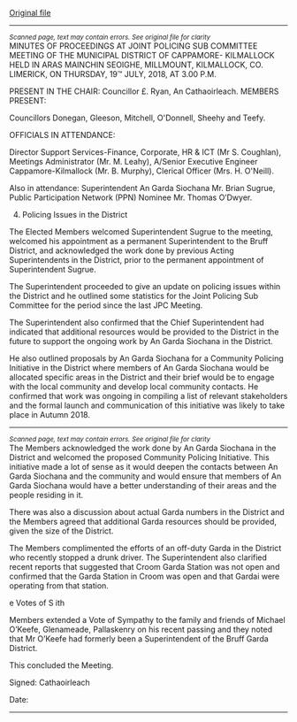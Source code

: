 [Original file](https://www.limerick.ie/sites/default/files/media/documents/2018-09/02%20Minutes%20of%20Joint%20Policing%20Sub%20Committee%20Meeting%20of%20the%20Municipal%20District%20of%20Cappamore-Kilmallock%20held%20on%20Thursday%2019th%20July%2C%202018.pdf)

---
*<small>Scanned page, text may contain errors. See original file for clarity</small>*  
MINUTES OF PROCEEDINGS AT JOINT POLICING SUB COMMITTEE
MEETING OF THE MUNICIPAL DISTRICT OF CAPPAMORE-
KILMALLOCK HELD IN ARAS MAINCHIN SEOIGHE, MILLMOUNT,
KILMALLOCK, CO. LIMERICK, ON THURSDAY, 19™ JULY, 2018, AT
3.00 P.M.

PRESENT IN THE CHAIR:
Councillor £. Ryan, An Cathaoirleach.
MEMBERS PRESENT:

Councillors Donegan, Gleeson, Mitchell, O'Donnell, Sheehy and Teefy.

OFFICIALS IN ATTENDANCE:

Director Support Services-Finance, Corporate, HR & ICT (Mr S. Coughlan), Meetings
Administrator (Mr. M. Leahy), A/Senior Executive Engineer Cappamore-Kilmallock (Mr. B.
Murphy), Clerical Officer (Mrs. H. O'Neill).

Also in attendance: Superintendent An Garda Siochana Mr. Brian Sugrue, Public Participation
Network (PPN) Nominee Mr. Thomas O’Dwyer.

4. Policing Issues in the District

The Elected Members welcomed Superintendent Sugrue to the meeting, welcomed his
appointment as a permanent Superintendent to the Bruff District, and acknowledged the
work done by previous Acting Superintendents in the District, prior to the permanent
appointment of Superintendent Sugrue.

The Superintendent proceeded to give an update on policing issues within the District and he
outlined some statistics for the Joint Policing Sub Committee for the period since the last JPC
Meeting.

The Superintendent also confirmed that the Chief Superintendent had indicated that
additional resources would be provided to the District in the future to support the ongoing
work by An Garda Siochana in the District.

He also outlined proposals by An Garda Siochana for a Community Policing Initiative in the
District where members of An Garda Siochana would be allocated specific areas in the District
and their brief would be to engage with the local community and develop local community
contacts. He confirmed that work was ongoing in compiling a list of relevant stakeholders and
the formal launch and communication of this initiative was likely to take place in Autumn
2018.


---
*<small>Scanned page, text may contain errors. See original file for clarity</small>*  
The Members acknowledged the work done by An Garda Siochana in the District and
welcomed the proposed Community Policing Initiative. This initiative made a lot of sense as
it would deepen the contacts between An Garda Siochana and the community and would
ensure that members of An Garda Siochana would have a better understanding of their areas
and the people residing in it.

There was also a discussion about actual Garda numbers in the District and the Members
agreed that additional Garda resources should be provided, given the size of the District.

The Members complimented the efforts of an off-duty Garda in the District who recently
stopped a drunk driver. The Superintendent also clarified recent reports that suggested that
Croom Garda Station was not open and confirmed that the Garda Station in Croom was open
and that Gardai were operating from that station.

e Votes of S ith

Members extended a Vote of Sympathy to the family and friends of Michael O’Keefe,
Glenameade, Pallaskenry on his recent passing and they noted that Mr O’Keefe had formerly
been a Superintendent of the Bruff Garda District.

This concluded the Meeting.

Signed:
Cathaoirleach

Date:


---
